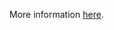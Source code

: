 More information [here](https://docs.prismacloud.io/en/enterprise-edition/policy-reference/google-cloud-policies/google-cloud-iam-policies/bc-google-cloud-112).
